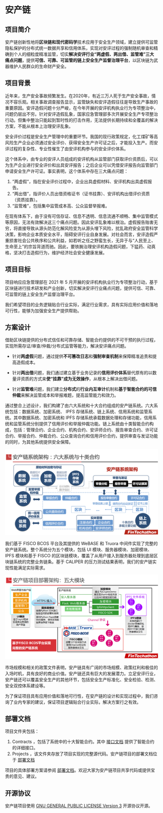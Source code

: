 

# 安产链

## 项目简介

安产链创新性地将**区块链和现代密码学**技术应用于安全生产领域，建立提供可监管隐私保护的分布式统一数据共享和信用体系，实现对安评过程的强制随机审查和精确到个人的细粒度精准监管，切实**解决安评行业“两虚假、两出借、监管难”三大痛点问题**，提供**可信、可靠、可监管的链上安全生产监督治理平台**，以区块链为武器维护人民群众的生命财产安全。

## 项目背景

近年来，生产安全事故频繁发生。在2020年，有近三万人死于生产安全事故，情况不容乐观。相关事故调查报告显示，监管缺失和安评造假往往是导致生产事故的重要原因。安评造假问题十分严峻，在今年开展的安评机构执业行为专项整治中，问题仍层出不穷。针对安评造假乱象，国家应急管理部多次开展安全生产专项整治行动。但集中整治只能起到暂时性的打击作用，无法提供长期持续和全覆盖的解决方案，不能从根本上治理安评乱象。

安全评价过程是安全生产管理中的重要环节。我国的现行政策规定，化工煤矿等高风险生产企业必须通过安全评价、获得安全生产许可证之后，才能投入生产。而安评过程的复杂性、专业性催生了由安评机构参与的安全评价体系。

这个体系中，由专业的安评人员组成的安评机构从监管部门获取评价资质后，可以为生产企业进行安全评价和出具安评报告；之后企业可以凭借安评报告向监管部门申请安全生产许可证。事实表明，这个体系中存在三大痛点问题：

1. ”两虚假”，指在安全评价过程中，企业出具虚假材料、安评机构出具虚假报告。
2. “两出借”，指评价人员出借资格证书（证书挂靠）、安评机构出借评价资质（资质挂靠）。
3. “监管难”，包括集中监管成本高、公众监督举报难。

在现有体系下，由于没有可信存证、信息不透明、信息流通不顺畅、集中监管模式等原因，无法有效解决这三个痛点问题。因此安评乱象难以根治。虚假报告贻害无穷，将直接导致从源头防范化解风险变为从源头埋下风险，扰乱政府安全监管科学决策，影响企业本质安全水平，阻碍安评行业自身发展。对社会而言，安评造假严重损害社会公共秩序和公共利益，如若听之任之野蛮生长，无异于与“人民至上、生命至上”的宗旨背道而驰。因此，要铁腕治理安评机构造假问题，下猛药、动真格，坚决打击造假行为，维护经济社会安全健康发展。

## 项目目标

项目响应应急管理部在 2021 年 5 月开展的安评机构执业行为专项整治行动，基于区块链进行技术研发和产业创新，切实解决安评行业痛点问题，提供可信、可靠、可监管的链上安全生产监督治理平台。

我们希望项目的业务逻辑贴合行业实际，满足行业需求，具有实际应用价值和落地可行性，能够为加强安全生产提供帮助。

## 方案设计

借助区块链提供的分布式信任和可靠存储、智能合约提供的不可干预的执行过程，实现所需存证/审查/仲裁/分布式监管等能力，解决安评痛点问题。

* 针对**两虚假**问题，通过提供**不可篡改日志**和**强制审查机制**来保障精准追责和提高造假成本。

* 针对**两出借**问题，我们通过建立基于业务记录的**信用评价体系**替代原有的以数量评资质的方式来**使“挂靠”成为无效操作**，从根本上解决出借问题。

* 针对**监管难**问题，我们建立**分布式**的**行业内互审计**机制和**基于智能合约的可信仲裁**来解决监管成本和举报难题，提高监管能力和效力。

通过整合上述设计，我们构建了由六大系统和十大合约组成的安产链系统。六大系统包括：数据系统、加密系统、 IPFS 存储系统、链上系统、信用系统和监管系统。其中数据系统、加密系统和 IPFS 存储系统承载数据处理和存储功能，信用系统和监管系统分别提供了信用评价和举报仲裁功能。链上系统由十类智能合约构成，包括：管理合约、企业合约、机构合约、安评师合约、报告审查合约、许可证合约、举报合约、仲裁合约、公众查询合约和信用评价合约，提供审查与发证功能的同时，为其他系统提供安全保障。

![System](img/system.png)

我们基于 FISCO BCOS 平台及其提供的 WeBASE 和 Truora 中间件实现了完整的安产链系统。整个系统分为五个模块，包括 UI 模块、服务器模块、加密模块、 IPFS 模块和基于 FISCO 的区块链模块，覆盖了从用户接入到服务器处理到底层区块链系统的完整业务链条。基于 CALIPER 的压力测试结果表明，我们的安产链实现性能满足实际需求。

![Module](img/module.png)

市场规模和相关的政策文件表明，安产链具有广阔的市场规模、政策红利和极佳的入场时机，具有良好的商业价值。安产链还具有巨大的发展潜力。立足安评行业，安产链还可以覆盖安全生产的其他环节，包括安全生产标准化、安全检验、检测、安全双控体系建设等。

为了保证项目具有应用价值和落地可行性，在安产链的设计和实现过程中，我们咨询了业内专家的建议，保证项目逻辑贴合行业实际，解决方案行之有效。
## 部署文档

项目文件夹包括：

1. Contracts ，包括了系统中的十大智能合约。其中 [接口文档](Contracts/ReadMe.md) 提供了智能合约的详细接口。
2. Projects ，该文件夹存放了项目实现的完整源代码。安产链项目的部署文档位于 [部署文档](Project/ReadMe.md)

项目的具体部署方案请参阅 [部署文档](Project/ReadMe.md)。欢迎大家为安产链项目共享代码或提供宝贵的意见、建议。


## 开源协议

安产链项目使用 [GNU GENERAL PUBLIC LICENSE Version 3](Project/LICENSE) 开源协议开源。

